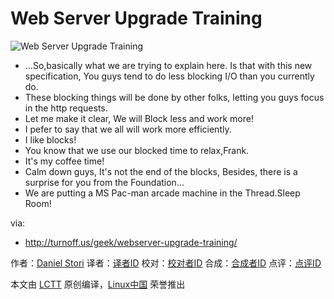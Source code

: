Web Server Upgrade Training
===============

![Web Server Upgrade Training](http://turnoff.us/image/en/upgrade-training.png)

- ...So,basically what we are trying to explain here. Is that with this new specification, You guys tend to do less blocking I/O than you currently do.
- These blocking things will be done by other folks, letting you guys focus in the http requests.
- Let me make it clear, We will Block less and work more!
- I pefer to say that we all will work more efficiently.
- I like blocks!
- You know that we use our blocked  time to relax,Frank.
- It's my coffee time!
- Calm down guys, It's not the end of the blocks, Besides, there is a surprise for you from the Foundation...
- We are putting a MS Pac-man arcade machine in the Thread.Sleep Room!


via:
- http://turnoff.us/geek/webserver-upgrade-training/

作者：[Daniel Stori][a]
译者：[译者ID](https://github.com/译者ID)
校对：[校对者ID](https://github.com/校对者ID)
合成：[合成者ID](https://github.com/合成者ID)
点评：[点评ID](https://github.com/点评者ID)

本文由 [LCTT](https://github.com/LCTT/TranslateProject) 原创编译，[Linux中国](https://linux.cn/) 荣誉推出

[a]:http://turnoff.us/about/
